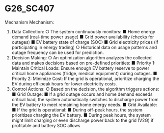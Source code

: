 # G26_SC407

Mechanism 
Mechanism:
1.	Data Collection:
○	The system continuously monitors:
■	Home energy demand (real-time power usage)
■	Grid power availability (checks for outages)
■	EV battery state of charge (SOC)
■	Grid electricity prices (if participating in energy trading)
○	Historical data on usage patterns and outage frequency can be used for prediction.
2.	Decision Making:
○	An optimization algorithm analyzes the collected data and makes decisions based on pre-defined priorities:
■	Priority 1: Maintain Critical Loads: Ensure enough EV battery reserve to power critical home appliances (fridge, medical equipment) during outages.
■	Priority 2: Minimize Cost: If the grid is operational, prioritize charging the EV during off-peak hours for lower electricity costs.
3.	Control Actions:
○	Based on the decision, the algorithm triggers actions:
■	Grid Outage:
■	If a grid outage occurs and home demand exceeds critical load, the system automatically switches to discharge power from the EV battery to meet remaining home energy needs.
■	Grid Available:
■	If the grid is operational:
■	During off-peak hours, the system prioritizes charging the EV battery.
■	During peak hours, the system might limit charging or even discharge power back to the grid (V2G) if profitable and battery SOC allows
